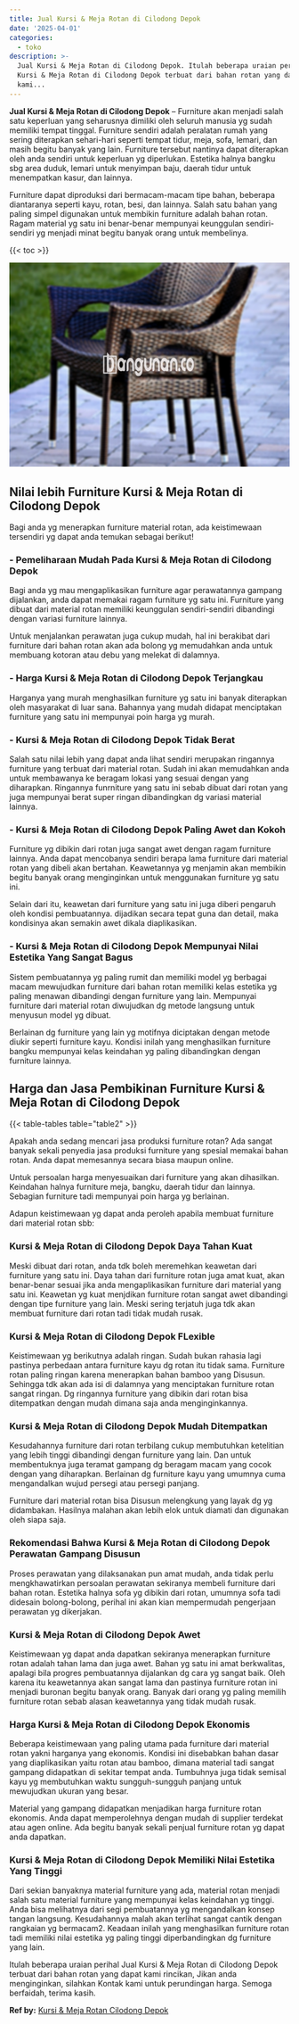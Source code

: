 ```yaml
---
title: Jual Kursi & Meja Rotan di Cilodong Depok
date: '2025-04-01'
categories:
  - toko
description: >-
  Jual Kursi & Meja Rotan di Cilodong Depok. Itulah beberapa uraian perihal Jual
  Kursi & Meja Rotan di Cilodong Depok terbuat dari bahan rotan yang dapat
  kami...
---
```


**Jual Kursi & Meja Rotan di Cilodong Depok** – Furniture akan menjadi salah satu keperluan yang seharusnya dimiliki oleh seluruh manusia yg sudah memiliki tempat tinggal. Furniture sendiri adalah peralatan rumah yang sering diterapkan sehari-hari seperti tempat tidur, meja, sofa, lemari, dan masih begitu banyak yang lain. Furniture tersebut nantinya dapat diterapkan oleh anda sendiri untuk keperluan yg diperlukan. Estetika halnya bangku sbg area duduk, lemari untuk menyimpan baju, daerah tidur untuk menempatkan kasur, dan lainnya.

Furniture dapat diproduksi dari bermacam-macam tipe bahan, beberapa diantaranya seperti kayu, rotan, besi, dan lainnya. Salah satu bahan yang paling simpel digunakan untuk membikin furniture adalah bahan rotan. Ragam material yg satu ini benar-benar mempunyai keunggulan sendiri-sendiri yg menjadi minat begitu banyak orang untuk membelinya.

{{< toc >}}

![Jual Kursi & Meja Rotan di Cilodong Depok](/images/kursi-meja-rotan-murah29.png)

## Nilai lebih Furniture Kursi & Meja Rotan di Cilodong Depok

Bagi anda yg menerapkan furniture material rotan, ada keistimewaan tersendiri yg dapat anda temukan sebagai berikut!

### \- Pemeliharaan Mudah Pada Kursi & Meja Rotan di Cilodong Depok

Bagi anda yg mau mengaplikasikan furniture agar perawatannya gampang dijalankan, anda dapat memakai ragam furniture yg satu ini. Furniture yang dibuat dari material rotan memiliki keunggulan sendiri-sendiri dibandingi dengan variasi furniture lainnya.

Untuk menjalankan perawatan juga cukup mudah, hal ini berakibat dari furniture dari bahan rotan akan ada bolong yg memudahkan anda untuk membuang kotoran atau debu yang melekat di dalamnya.

### \- Harga Kursi & Meja Rotan di Cilodong Depok Terjangkau

Harganya yang murah menghasilkan furniture yg satu ini banyak diterapkan oleh masyarakat di luar sana. Bahannya yang mudah didapat menciptakan furniture yang satu ini mempunyai poin harga yg murah.

### \- Kursi & Meja Rotan di Cilodong Depok Tidak Berat

Salah satu nilai lebih yang dapat anda lihat sendiri merupakan ringannya furniture yang terbuat dari material rotan. Sudah ini akan memudahkan anda untuk membawanya ke beragam lokasi yang sesuai dengan yang diharapkan. Ringannya funrniture yang satu ini sebab dibuat dari rotan yang juga mempunyai berat super ringan dibandingkan dg variasi material lainnya.

### \- Kursi & Meja Rotan di Cilodong Depok Paling Awet dan Kokoh

Furniture yg dibikin dari rotan juga sangat awet dengan ragam furniture lainnya. Anda dapat mencobanya sendiri berapa lama furniture dari material rotan yang dibeli akan bertahan. Keawetannya yg menjamin akan membikin begitu banyak orang menginginkan untuk menggunakan furniture yg satu ini.

Selain dari itu, keawetan dari furniture yang satu ini juga diberi pengaruh oleh kondisi pembuatannya. dijadikan secara tepat guna dan detail, maka kondisinya akan semakin awet dikala diaplikasikan.

### \- Kursi & Meja Rotan di Cilodong Depok Mempunyai Nilai Estetika Yang Sangat Bagus

Sistem pembuatannya yg paling rumit dan memiliki model yg berbagai macam mewujudkan furniture dari bahan rotan memiliki kelas estetika yg paling menawan dibandingi dengan furniture yang lain. Mempunyai furniture dari material rotan diwujudkan dg metode langsung untuk menyusun model yg dibuat.

Berlainan dg furniture yang lain yg motifnya diciptakan dengan metode diukir seperti furniture kayu. Kondisi inilah yang menghasilkan furniture bangku mempunyai kelas keindahan yg paling dibandingkan dengan furniture lainnya.

## Harga dan Jasa Pembikinan Furniture Kursi & Meja Rotan di Cilodong Depok

{{< table-tables table="table2" >}}

Apakah anda sedang mencari jasa produksi furniture rotan? Ada sangat banyak sekali penyedia jasa produksi furniture yang spesial memakai bahan rotan. Anda dapat memesannya secara biasa maupun online.

Untuk persoalan harga menyesuaikan dari furniture yang akan dihasilkan. Keindahan halnya furniture meja, bangku, daerah tidur dan lainnya. Sebagian furniture tadi mempunyai poin harga yg berlainan.

Adapun keistimewaan yg dapat anda peroleh apabila membuat furniture dari material rotan sbb:

### Kursi & Meja Rotan di Cilodong Depok Daya Tahan Kuat

Meski dibuat dari rotan, anda tdk boleh meremehkan keawetan dari furniture yang satu ini. Daya tahan dari furniture rotan juga amat kuat, akan benar-benar sesuai jika anda mengaplikasikan furniture dari material yang satu ini. Keawetan yg kuat menjdikan furniture rotan sangat awet dibandingi dengan tipe furniture yang lain. Meski sering terjatuh juga tdk akan membuat furniture dari rotan tadi tidak mudah rusak.

### Kursi & Meja Rotan di Cilodong Depok FLexible

Keistimewaan yg berikutnya adalah ringan. Sudah bukan rahasia lagi pastinya perbedaan antara furniture kayu dg rotan itu tidak sama. Furniture rotan paling ringan karena menerapkan bahan bamboo yang Disusun. Sehingga tdk akan ada isi di dalamnya yang menciptakan furniture rotan sangat ringan. Dg ringannya furniture yang dibikin dari rotan bisa ditempatkan dengan mudah dimana saja anda menginginkannya.

### Kursi & Meja Rotan di Cilodong Depok Mudah Ditempatkan

Kesudahannya furniture dari rotan terbilang cukup membutuhkan ketelitian yang lebih tinggi dibandingi dengan furniture yang lain. Dan untuk membentuknya juga teramat gampang dg beragam macam yang cocok dengan yang diharapkan. Berlainan dg furniture kayu yang umumnya cuma mengandalkan wujud persegi atau persegi panjang.

Furniture dari material rotan bisa Disusun melengkung yang layak dg yg didambakan. Hasilnya malahan akan lebih elok untuk diamati dan digunakan oleh siapa saja.

### Rekomendasi Bahwa Kursi & Meja Rotan di Cilodong Depok Perawatan Gampang Disusun

Proses perawatan yang dilaksanakan pun amat mudah, anda tidak perlu mengkhawatirkan persoalan perawatan sekiranya membeli furniture dari bahan rotan. Estetika halnya sofa yg dibikin dari rotan, umumnya sofa tadi didesain bolong-bolong, perihal ini akan kian mempermudah pengerjaan perawatan yg dikerjakan.

### Kursi & Meja Rotan di Cilodong Depok Awet

Keistimewaan yg dapat anda dapatkan sekiranya menerapkan furniture rotan adalah tahan lama dan juga awet. Bahan yg satu ini amat berkwalitas, apalagi bila progres pembuatannya dijalankan dg cara yg sangat baik. Oleh karena itu keawetannya akan sangat lama dan pastinya furniture rotan ini menjadi buronan begitu banyak orang. Banyak dari orang yg paling memilih furniture rotan sebab alasan keawetannya yang tidak mudah rusak.

### Harga Kursi & Meja Rotan di Cilodong Depok Ekonomis

Beberapa keistimewaan yang paling utama pada furniture dari material rotan yakni harganya yang ekonomis. Kondisi ini disebabkan bahan dasar yang diaplikasikan yaitu rotan atau bamboo, dimana material tadi sangat gampang didapatkan di sekitar tempat anda. Tumbuhnya juga tidak semisal kayu yg membutuhkan waktu sungguh-sungguh panjang untuk mewujudkan ukuran yang besar.

Material yang gampang didapatkan menjadikan harga furniture rotan ekonomis. Anda dapat memperolehnya dengan mudah di supplier terdekat atau agen online. Ada begitu banyak sekali penjual furniture rotan yg dapat anda dapatkan.

### Kursi & Meja Rotan di Cilodong Depok Memiliki Nilai Estetika Yang Tinggi

Dari sekian banyaknya material furniture yang ada, material rotan menjadi salah satu material furniture yang mempunyai kelas keindahan yg tinggi. Anda bisa melihatnya dari segi pembuatannya yg mengandalkan konsep tangan langsung. Kesudahannya malah akan terlihat sangat cantik dengan rangkaian yg bermacam2. Keadaan inilah yang menghasilkan furniture rotan tadi memiliki nilai estetika yg paling tinggi diperbandingkan dg furniture yang lain.

Itulah beberapa uraian perihal Jual Kursi & Meja Rotan di Cilodong Depok terbuat dari bahan rotan yang dapat kami rincikan, Jikan anda menginginkan, silahkan Kontak kami untuk perundingan harga. Semoga berfaidah, terima kasih.

**Ref by:** [Kursi & Meja Rotan Cilodong Depok](https://id.wikipedia.org/wiki/Kursi)
